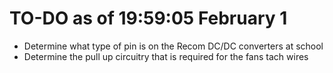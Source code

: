 # TO-DO as of 19:59:05 February 1
- Determine what type of pin is on the Recom DC/DC converters at school
- Determine the pull up circuitry that is required for the fans tach wires

